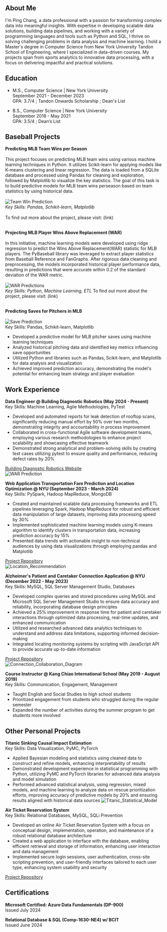 ## About Me
I'm Ping Chang, a data professional with a passion for transforming complex data into meaningful insights. With expertise in developing scalable data solutions, building data pipelines, and working with a variety of programming languages and tools such as Python and SQL, I thrive on solving challenging problems in data analysis and machine learning. I hold a Master's degree in Computer Science from New York University Tandon School of Engineering, where I specialized in data-driven courses. My projects span from sports analytics to innovative data processing, with a focus on delivering impactful and practical solutions.<br>

## Education
- M.S., Computer Science | New York University  
  September 2021 - December 2023  
  GPA: 3.7/4 ; Tandon Onwards Scholarship ; Dean's List

- B.S., Computer Science | New York University  
  September 2018 - May 2021  
  GPA: 3.5/4 ; Dean’s List


## Baseball Projects
**Predicting MLB Team Wins per Season**<br><br>
This project focuses on predicting MLB team wins using various machine learning techniques in Python. It utilizes Scikit-learn for applying models like K-means clustering and linear regression. The data is loaded from a SQLite database and processed using Pandas for cleaning and exploration, followed by Matplotlib to visualize the key statistics. The goal of this task is to build predictive models for MLB team wins perseason based on team statistics by using historical data.<br><br>
![Team Win Prediction](/assets/img/Runs_per_Game.png)
<br>
*Key Skills: Pandas, Schikit-learn, Matplotlib* <br><br>
To find out more about the project, please visit: (link) <br><br>

**Projecting MLB Player Wins Above Replacement (WAR)**<br><br>
In this initiative, machine learning models were developed using ridge regression to predict the Wins Above Replacement(WAR) statistic for MLB players. The PyBaseball library was leveraged to extract player statistics from Baseball Reference and FanGraphs. After rigorous data cleaning and preprocessing, the models incorporated historical player performance data, resulting in predictions that were accurate within 0.2 of the standard deviation of the WAR metric.
<br><br>
![WAR Predictions](/assets/img/WAR_predictions.png)
<br>
*Key Skills: Python, Machine Learning, ETL*
To find out more about the project, please visit: (link) <br><br>

**Predicting Saves for Pitchers in MLB**
<br><br>
![Save Prediction](/assets/img/Predicted_vs_Actual_Saves.png)
<br>
Key Skills: Pandas, Schikit-learn, Matplotlib
- Developed a predictive model for MLB pitcher saves using machine learning techniques
- Analyzed historical pitching data and identified key metrics influencing save opportunities
- Utilized Python and libraries such as Pandas, Scikit-learn, and Matplotlib for data analysis and visualization
- Achieved improved prediction accuracy, demonstrating the model's potential for enhancing team strategy and player evaluation

## Work Experience
**Data Engineer @ Building Diagnostic Robotics (May 2024 - Present)**<br>
Key Skills: Machine Learning, Agile Methodologies, PyTest
- Developed and automated reports for leak detection of rooftop scans, significantly reducing manual effort by 50% over two months, demonstrating integrity and accountability in process improvement
- Collaborated in cross-functional Agile software development teams, employing various research methodologies to enhance project scalability and showcasing effective teamwork
- Demonstrated strong analytical and problem-solving skills by creating test cases utilizing pytest to ensure quality and performance, reducing defect rates by 20%

[Building Diagnostic Robotics Website](https://www.buildingdiagnosticrobotics.com/)<br>
![WAR Prediction](/assets/img/Rooftop_Deficiencies_Map.png)

**Web Application Transportation Fare Prediction and Location Optimization @ NYU (September 2023 - March 2024)**<br>
Key Skills: PySpark, Hadoop MapReduce, MongoDB
- Created and maintained scalable data processing frameworks and ETL pipelines leveraging Spark, Hadoop MapReduce for robust and efficient data manipulation of large datasets, improving data processing speed by 30%
- Implemented sophisticated machine learning models using K-means algorithm to identify clusters in transportation data, increasing prediction accuracy by 15%
- Presented data trends with actionable insight to non-technical audiences by using data visualizations through employing pandas and Matplotlib

[Project Repository](https://github.com/PingChang1999/Transportation-Fare-Prediction-and-Location-Optimization)<br>
![Location_Recommendation](/assets/img/Location_Recommendation.png)

**Alzheimer's Patient and Caretaker Connection Application @ NYU (December 2022 - May 2023)**<br>
Key Skills: MySQL, SQL Server Management Studio, Databases
- Developed complex queries and stored procedures using MySQL and Microsoft SQL Server Management Studio to ensure data accuracy and reliability, incorporating database design principles
- Achieved a 25% improvement in response time for patient and caretaker interactions through optimized data processing, real-time updates, and enhanced communication
- Utilized and researched advanced data analytics techniques to understand and address data limitations, supporting informed decision-making
- Integrated locating monitoring systems by scripting with JavaScript API to provide accurate up-to-date information

[Project Repository](https://github.com/PingChang1999/Alzheimer-Connection-Application)<br>
![Connection_Collaboration_Diagram](/assets/img/Connection_Collaboration_Diagram.png)

**Course Instructor @ Kang Chiao International School (May 2019 - August 2019)**<br>
Key Skills: Communication, Engagement, Management
- Taught English and Social Studies to high school students
- Prioritized engagement from students who struggled during the regular semester
- Expanded the number of activities during the summer program to get students more involved

## Other Personal Projects
**Titanic Sinking Causal Impact Estimation**<br>
Key Skills: Data Visualization, PyMC, PyTorch
- Applied Bayesian modeling and statistics using cleaned data to construct and refine models, enhancing interpretability of results
- Demonstrated development experience in statistical programming with Python, utilizing PyMC and PyTorch libraries for advanced data analysis and model simulation
- Performed advanced statistical analysis, using regression, mixed models, and machine learning to analyze data on rescue prioritization efforts, improving accuracy of predictive models by 20% and ensuring results aligned with historical data sources
![Titanic_Statistical_Model](/assets/img/Titanic_Statistical_Model.png)

**Air Ticket Reservation System**<br>
Key Skills: Relational Databases, MySQL, SQLi Prevention
- Developed an online Air Ticket Reservation System with a focus on conceptual design, implementation, operation, and maintenance of a robust relational database architecture
- Created a web application to interface with the database, enabling efficient retrieval and storage of information, enhancing user interaction and data management
- Implemented secure login sessions, user authentication, cross-site scripting prevention, and user-friendly interfaces tailored to each user type, enhancing system usability and security

[Project Repository](https://github.com/PingChang1999/Airplane-Ticket-Reservation-System)

## Certifications
**Microsoft Certified: Azure Data Fundamentals (DP-900)**<br>
Issued July 2024

**Relational Database & SQL (Comp-1630-NE4) w/ BCIT**<br>
Issued June 2024
